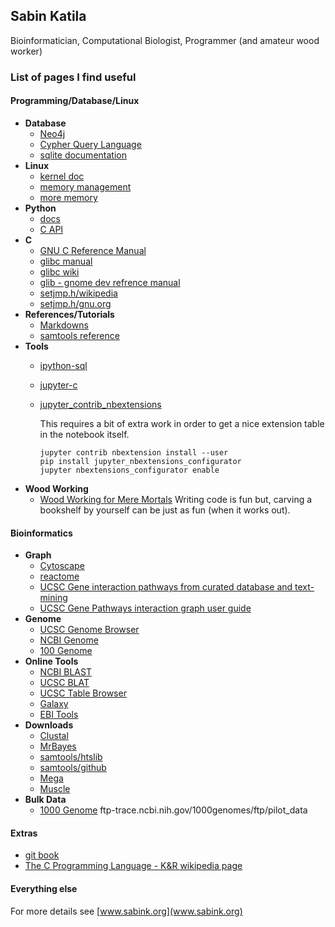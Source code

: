 ## Sabin Katila

Bioinformatician, Computational Biologist, Programmer (and amateur wood worker)

### List of pages I find useful



#### Programming/Database/Linux

- **Database**
	* [Neo4j](https://neo4j.com/)
	* [Cypher Query Language](https://neo4j.com/developer/cypher-query-language/)
	* [sqlite documentation](https://www.sqlite.org/docs.html)
- **Linux**
	* [kernel doc](https://www.kernel.org/doc/)
	* [memory management](https://www.kernel.org/doc/Documentation/sysctl/vm.txt)
	* [more memory](https://www.kernel.org/doc/html/latest/admin-guide/mm/index.html)
- **Python**
	* [docs](https://docs.python.org/3/)
	* [C API](https://docs.python.org/3/c-api/index.html)
- **C**
	* [GNU C Reference Manual](https://www.gnu.org/software/gnu-c-manual/gnu-c-manual.html)
	* [glibc manual](https://www.gnu.org/software/libc/documentation.html)
	* [glibc wiki](https://sourceware.org/glibc/wiki/HomePage)
	* [glib - gnome dev refrence manual](https://developer.gnome.org/glib/)
	* [setjmp.h/wikipedia](https://en.wikipedia.org/wiki/Setjmp.h)
	* [setjmp.h/gnu.org](http://www.gnu.org/software/libc/manual/html_node/Longjmp-in-Handler.html)
- **References/Tutorials**
	* [Markdowns](https://guides.github.com/features/mastering-markdown/)
	* [samtools reference](https://broadinstitute.github.io/picard/explain-flags.html)
- **Tools**
	* [ipython-sql](https://github.com/catherinedevlin/ipython-sql)
	* [jupyter-c](https://github.com/brendan-rius/jupyter-c-kernel)
	* [jupyter_contrib_nbextensions](https://github.com/ipython-contrib/jupyter_contrib_nbextensions)
	
		This requires a bit of extra work in order to get a nice extension table in the notebook itself.
		```pip install jupyter_contrib_nbextensions
		jupyter contrib nbextension install --user
		pip install jupyter_nbextensions_configurator
		jupyter nbextensions_configurator enable
		```
- **Wood Working**
	* [Wood Working for Mere Mortals](https://woodworkingformeremortals.com/) Writing code is fun but, carving a bookshelf by yourself can be just as fun \(when it works out\).

#### Bioinformatics
- **Graph**
	* [Cytoscape](https://cytoscape.org/what_is_cytoscape.html)
	* [reactome](https://reactome.org/download-data)
	* [UCSC Gene interaction pathways from curated database and text-mining](https://genome.ucsc.edu/cgi-bin/hgGeneGraph?gene=BRCA1&1=OK&supportLevel=text&geneCount=25)
	* [UCSC Gene Pathways interaction graph user guide](http://genome.ucsc.edu/goldenpath/help/hgGeneGraph.html#configure)
- **Genome**
	* [UCSC Genome Browser](http://genome.ucsc.edu/cgi-bin/hgGateway)
	* [NCBI Genome](https://www.ncbi.nlm.nih.gov/genome)
	* [100 Genome](http://www.internationalgenome.org/category/alignment/)
- **Online Tools**
	* [NCBI BLAST](https://blast.ncbi.nlm.nih.gov/Blast.cgi)
	* [UCSC BLAT](https://genome.ucsc.edu/cgi-bin/hgBlat?command=start)
	* [UCSC Table Browser](https://genome.ucsc.edu/cgi-bin/hgTables?hgsid=699188795_T7skWF75Qi4NZmpjNu9euSdVi0s0)
	* [Galaxy](https://usegalaxy.org/)
	* [EBI Tools](https://www.ebi.ac.uk/services)
- **Downloads**
	* [Clustal](http://www.clustal.org/)
	* [MrBayes](https://github.com/NBISweden/MrBayes)
	* [samtools/htslib](http://www.htslib.org/)
	* [samtools/github](https://github.com/samtools/samtools)
	* [Mega](https://www.megasoftware.net/)
	* [Muscle]()
- **Bulk Data**
	* [1000 Genome](http://ftp-trace.ncbi.nih.gov/1000genomes/ftp/pilot_data) ftp-trace.ncbi.nih.gov/1000genomes/ftp/pilot_data
	
#### Extras
* [git book](https://git-scm.com/book/en/v2)
* [The C Programming Language - K&R wikipedia page](https://en.wikipedia.org/wiki/The_C_Programming_Language)



#### Everything else

For more details see [www.sabink.org](www.sabink.org)
